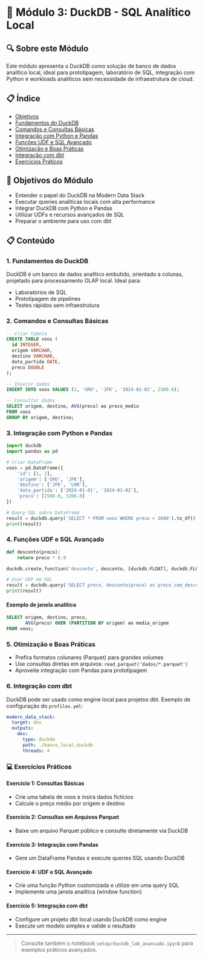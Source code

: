 # 🦆 Módulo 3: DuckDB - SQL Analítico Local

## 🔍 Sobre este Módulo
Este módulo apresenta o DuckDB como solução de banco de dados analítico local, ideal para prototipagem, laboratório de SQL, integração com Python e workloads analíticos sem necessidade de infraestrutura de cloud.

## 📋 Índice
- [Objetivos](#-objetivos-do-módulo)
- [Fundamentos do DuckDB](#1-fundamentos-do-duckdb)
- [Comandos e Consultas Básicas](#2-comandos-e-consultas-básicas)
- [Integração com Python e Pandas](#3-integração-com-python-e-pandas)
- [Funções UDF e SQL Avançado](#4-funções-udf-e-sql-avançado)
- [Otimização e Boas Práticas](#5-otimização-e-boas-práticas)
- [Integração com dbt](#6-integração-com-dbt)
- [Exercícios Práticos](#-exercícios-práticos)

## 🎯 Objetivos do Módulo
- Entender o papel do DuckDB na Modern Data Stack
- Executar queries analíticas locais com alta performance
- Integrar DuckDB com Python e Pandas
- Utilizar UDFs e recursos avançados de SQL
- Preparar o ambiente para uso com dbt

## 📋 Conteúdo

### 1. Fundamentos do DuckDB

DuckDB é um banco de dados analítico embutido, orientado a colunas, projetado para processamento OLAP local. Ideal para:
- Laboratórios de SQL
- Prototipagem de pipelines
- Testes rápidos sem infraestrutura

### 2. Comandos e Consultas Básicas

```sql
-- Criar tabela
CREATE TABLE voos (
  id INTEGER,
  origem VARCHAR,
  destino VARCHAR,
  data_partida DATE,
  preco DOUBLE
);

-- Inserir dados
INSERT INTO voos VALUES (1, 'GRU', 'JFK', '2024-01-01', 2500.0);

-- Consultar dados
SELECT origem, destino, AVG(preco) as preco_medio
FROM voos
GROUP BY origem, destino;
```

### 3. Integração com Python e Pandas

```python
import duckdb
import pandas as pd

# Criar DataFrame
voos = pd.DataFrame({
    'id': [1, 2],
    'origem': ['GRU', 'JFK'],
    'destino': ['JFK', 'LHR'],
    'data_partida': ['2024-01-01', '2024-01-02'],
    'preco': [2500.0, 3200.0]
})

# Query SQL sobre DataFrame
result = duckdb.query('SELECT * FROM voos WHERE preco > 2600').to_df()
print(result)
```

### 4. Funções UDF e SQL Avançado

```python
def desconto(preco):
    return preco * 0.9

duckdb.create_function('desconto', desconto, [duckdb.FLOAT], duckdb.FLOAT)

# Usar UDF em SQL
result = duckdb.query('SELECT preco, desconto(preco) as preco_com_desconto FROM voos').to_df()
print(result)
```

#### Exemplo de janela analítica
```sql
SELECT origem, destino, preco,
       AVG(preco) OVER (PARTITION BY origem) as media_origem
FROM voos;
```

### 5. Otimização e Boas Práticas
- Prefira formatos colunares (Parquet) para grandes volumes
- Use consultas diretas em arquivos: `read_parquet('dados/*.parquet')`
- Aproveite integração com Pandas para prototipagem

### 6. Integração com dbt

DuckDB pode ser usado como engine local para projetos dbt. Exemplo de configuração do `profiles.yml`:
```yaml
modern_data_stack:
  target: dev
  outputs:
    dev:
      type: duckdb
      path: ./banco_local.duckdb
      threads: 4
```

### 💻 Exercícios Práticos

#### Exercício 1: Consultas Básicas
- Crie uma tabela de voos e insira dados fictícios
- Calcule o preço médio por origem e destino

#### Exercício 2: Consultas em Arquivos Parquet
- Baixe um arquivo Parquet público e consulte diretamente via DuckDB

#### Exercício 3: Integração com Pandas
- Gere um DataFrame Pandas e execute queries SQL usando DuckDB

#### Exercício 4: UDF e SQL Avançado
- Crie uma função Python customizada e utilize em uma query SQL
- Implemente uma janela analítica (window function)

#### Exercício 5: Integração com dbt
- Configure um projeto dbt local usando DuckDB como engine
- Execute um modelo simples e valide o resultado

---

> Consulte também o notebook `setup/duckdb_lab_avancado.ipynb` para exemplos práticos avançados. 